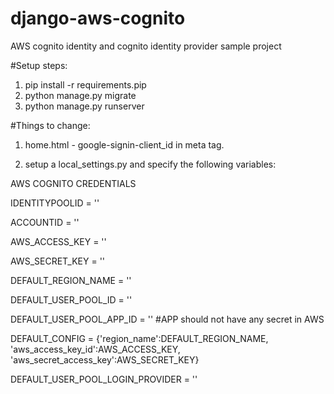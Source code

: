 # django-aws-cognito
AWS cognito identity and cognito identity provider sample project

#Setup steps:

1. pip install -r requirements.pip
2. python manage.py migrate
3. python manage.py runserver


#Things to change:

1. home.html - google-signin-client_id in meta tag.

2. setup a local_settings.py and specify the following variables:

AWS COGNITO CREDENTIALS

IDENTITYPOOLID = ''

ACCOUNTID = ''

AWS_ACCESS_KEY = ''

AWS_SECRET_KEY = ''

DEFAULT_REGION_NAME = ''

DEFAULT_USER_POOL_ID = ''

DEFAULT_USER_POOL_APP_ID = '' #APP should not have any secret in AWS

DEFAULT_CONFIG = {'region_name':DEFAULT_REGION_NAME,
                  'aws_access_key_id':AWS_ACCESS_KEY,
                  'aws_secret_access_key':AWS_SECRET_KEY}

DEFAULT_USER_POOL_LOGIN_PROVIDER = ''
